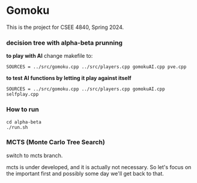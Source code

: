 # Gomoku
This is the project for CSEE 4840, Spring 2024.


### **decision tree with alpha-beta prunning**

**to play with AI**
change makefile to:
```
SOURCES = ../src/gomoku.cpp ../src/players.cpp gomokuAI.cpp pve.cpp
```

**to test AI functions by letting it play against itself**
```
SOURCES = ../src/gomoku.cpp ../src/players.cpp gomokuAI.cpp selfplay.cpp
```

### How to run
```
cd alpha-beta
./run.sh
```

### MCTS (Monte Carlo Tree Search) 

switch to mcts branch. 

mcts is under developed, and it is actually not necessary. So let's focus on the important first and possibly some day we'll get back to that.
